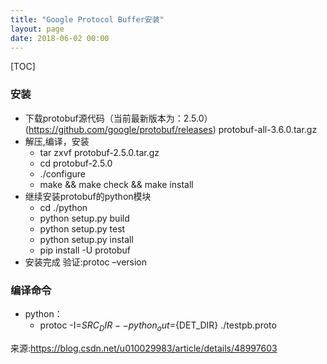 ```yaml
---
title: "Google Protocol Buffer安装"
layout: page
date: 2018-06-02 00:00
---
```

[TOC]

### 安装
- 下载protobuf源代码（当前最新版本为：2.5.0） (https://github.com/google/protobuf/releases) protobuf-all-3.6.0.tar.gz
- 解压,编译，安装
    - tar zxvf protobuf-2.5.0.tar.gz 
    - cd protobuf-2.5.0 
    - ./configure 
    - make && make check && make install
- 继续安装protobuf的python模块
    - cd ./python 
    - python setup.py build 
    - python setup.py test 
    - python setup.py install
    - pip install -U protobuf
- 安装完成 验证:protoc –version

### 编译命令
- python：
    - protoc -I=${SRC_DIR} --python_out=${DET_DIR} ./testpb.proto 





来源:https://blog.csdn.net/u010029983/article/details/48997603